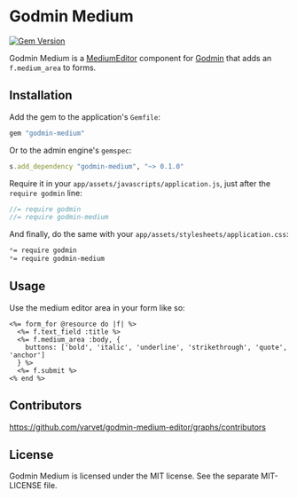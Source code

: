 # Godmin Medium

[![Gem Version](http://img.shields.io/gem/v/godmin-medium-editor.svg)](https://rubygems.org/gems/godmin-medium-editor)

Godmin Medium is a [MediumEditor](https://github.com/daviferreira/medium-editor) component for [Godmin](https://github.com/varvet/godmin) that adds an `f.medium_area` to forms.

## Installation

Add the gem to the application's `Gemfile`:
```ruby
gem "godmin-medium"
```

Or to the admin engine's `gemspec`:
```ruby
s.add_dependency "godmin-medium", "~> 0.1.0"
```

Require it in your `app/assets/javascripts/application.js`, just after the `require godmin` line:

```js
//= require godmin
//= require godmin-medium
```

And finally, do the same with your `app/assets/stylesheets/application.css`:
```scss
*= require godmin
*= require godmin-medium
```

## Usage

Use the medium editor area in your form like so:

```erb
<%= form_for @resource do |f| %>
  <%= f.text_field :title %>
  <%= f.medium_area :body, {
    buttons: ['bold', 'italic', 'underline', 'strikethrough', 'quote', 'anchor']
  } %>
  <%= f.submit %>
<% end %>
```

## Contributors

https://github.com/varvet/godmin-medium-editor/graphs/contributors

## License

Godmin Medium is licensed under the MIT license. See the separate MIT-LICENSE file.
